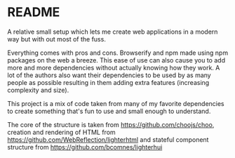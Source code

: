 # README

A relative small setup which lets me create web applications in a modern way
but with out most of the fuss.

Everything comes with pros and cons. Browserify and npm made using npm
packages on the web a breeze. This ease of use can also cause you to add more
and more dependencies without actually knowing how they work. A lot of the
authors also want their dependencies to be used by as many people as possible
resulting in them adding extra features (increasing complexity and size).

This project is a mix of code taken from many of my favorite dependencies to
create something that's fun to use and small enough to understand.

The core of the structure is taken from https://github.com/choojs/choo,
creation and rendering of HTML from
https://github.com/WebReflection/lighterhtml and stateful component structure
from https://github.com/bcomnes/lighterhui

